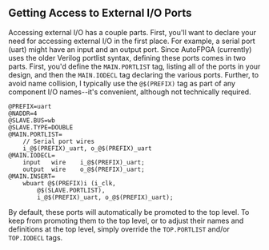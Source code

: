 ## Getting Access to External I/O Ports

Accessing external I/O has a couple parts.  First, you'll want to declare your
need for accessing external I/O in the first place.  For example, a serial
port (uart) might have an input and an output port.  Since AutoFPGA (currently)
uses the older Verilog portlist syntax, defining these ports comes in two
parts.  First, you'd define the `MAIN.PORTLIST` tag, listing all of the ports
in your design, and then the `MAIN.IODECL` tag declaring the various ports.
Further, to avoid name collision, I typically use the `@$(PREFIX)` tag as
part of any component I/O names--it's convenient, although not technically
required.

```text
@PREFIX=uart
@NADDR=4
@SLAVE.BUS=wb
@SLAVE.TYPE=DOUBLE
@MAIN.PORTLIST=
	// Serial port wires
	i_@$(PREFIX)_uart, o_@$(PREFIX)_uart
@MAIN.IODECL=
	input	wire	i_@$(PREFIX)_uart;
	output	wire	o_@$(PREFIX)_uart;
@MAIN.INSERT=
	wbuart @$(PREFIX)i (i_clk,
		@$(SLAVE.PORTLIST),
		i_@$(PREFIX)_uart, o_@$(PREFIX)_uart);
```

By default, these ports will automatically be promoted to the top level.
To keep from promoting them to the top level, or to adjust their names and
definitions at the top level, simply override the `TOP.PORTLIST` and/or
`TOP.IODECL` tags.
